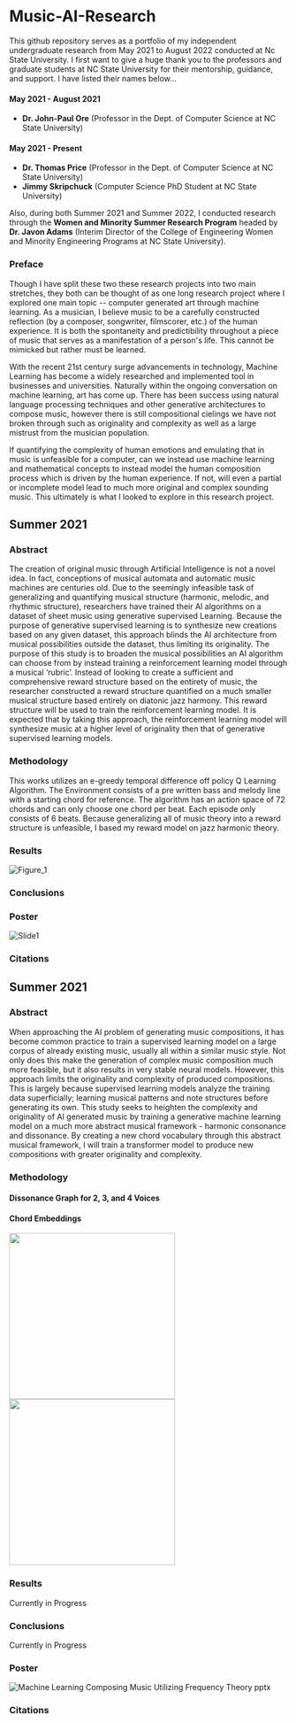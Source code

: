 # Music-AI-Research
 
This github repository serves as a portfolio of my independent undergraduate research from May 2021 to August 2022 conducted at Nc State University. I first want to give a huge thank you to the professors and graduate students at NC State University for their mentorship, guidance, and support. I have listed their names below... 

#### May 2021 - August 2021
- **Dr. John-Paul Ore** (Professor in the Dept. of Computer Science at NC State University)

#### May 2021 - Present
- **Dr. Thomas Price** (Professor in the Dept. of Computer Science at NC State University)
- **Jimmy Skripchuck** (Computer Science PhD Student at NC State University)

Also, during both Summer 2021 and Summer 2022, I conducted research through the **Women and Minority Summer Research Program** headed by **Dr. Javon Adams** (Interim Director of the 
College of Engineering Women and Minority Engineering Programs at NC State University).

### Preface
Though I have split these two these research projects into two main stretches, they both can be thought of as one long research project where I explored one main topic
-- computer generated art through machine learning. As a musician, I believe music to be a carefully constructed reflection (by a composer, songwriter, filmscorer, etc.) of the human experience. It is both the spontaneity and predictibility throughout a piece of music that serves as a manifestation of a person's life. This cannot be mimicked but rather must be learned. 

With the recent 21st century surge advancements in technology, Machine Learning has become a widely researched and implemented tool in businesses and universities. Naturally within the ongoing conversation on machine learning, art has come up. There has been success using natural language processing techniques and other generative architectures to compose music, however there is still compositional cielings we have not broken through such as originality and complexity as well as a large mistrust from the musician population. 

If quantifying the complexity of human emotions and emulating that in music is unfeasible for a computer, can we instead use machine learning and mathematical concepts to instead model the human composition process which is driven by the human experience. If not, will even a partial or incomplete model lead to much more original and complex sounding music. This ultimately is what I looked to explore in this research project.


## Summer 2021
### Abstract
The creation of original music through Artificial Intelligence is not a novel idea. In fact, conceptions of musical automata and automatic music machines are centuries old. 
Due to the seemingly infeasible task of generalizing and quantifying musical structure (harmonic, melodic, and rhythmic structure), researchers have trained their AI algorithms on a dataset
of sheet music using generative supervised Learning. Because the purpose of generative supervised learning is to synthesize new creations based on any given dataset, this approach 
blinds the AI architecture from musical possibilities outside the dataset, thus limiting its originality. The purpose of this study is to broaden the musical possibilities an AI algorithm can 
choose from by instead training a reinforcement learning model through a musical ‘rubric’. Instead of looking to create a sufficient and comprehensive 
reward structure based on the entirety of music, the researcher constructed a reward structure quantified on a much smaller musical structure based entirely on diatonic jazz harmony. This 
reward structure will be used to train the reinforcement learning model. It is expected that by taking this approach, the reinforcement learning model will synthesize music at 
a higher level of originality then that of generative supervised learning models. 

### Methodology
This works utilizes an e-greedy temporal difference off policy Q Learning Algorithm. The Environment consists of a pre written bass 
and melody line with a starting chord for reference. The algorithm has an action space of 72 chords and can only choose one chord per 
beat. Each episode only consists of 6 beats. Because generalizing all of music theory into a reward structure is unfeasible, I based my 
reward model on jazz harmonic theory.

### Results
![Figure_1](https://user-images.githubusercontent.com/84595669/187099460-7961f601-67f0-49a4-ad72-58478871a967.png)

### Conclusions


### Poster
![Slide1](https://user-images.githubusercontent.com/84595669/187097304-0efd3ff1-eab1-403a-8a7c-46b58623d2d0.PNG)

### Citations

## Summer 2021
### Abstract
When approaching the AI problem of generating music compositions, it has become common practice 
to train a supervised learning model on a large corpus of already existing music, usually all within a 
similar music style. Not only does this make the generation of complex music composition much more 
feasible, but it also results in very stable neural models. However, this approach limits the originality and 
complexity of produced compositions. This is largely because supervised learning models analyze the 
training data superficially; learning musical patterns and note structures before generating its own. This 
study seeks to heighten the complexity and originality of AI generated music by training a generative machine learning model 
on a much more abstract musical framework - harmonic consonance and dissonance. By creating a new chord vocabulary
through this abstract musical framework, I will train a transformer model to produce new compositions with greater originality and complexity.

### Methodology
#### Dissonance Graph for 2, 3, and 4 Voices

#### Chord Embeddings
<div>
  <img align="center" width="300" height="300" src=https://user-images.githubusercontent.com/84595669/187100220-60614367-eb12-43d9-b17b-b1e04217d346.png>

   <img align="center" width="300" height="300" src=https://user-images.githubusercontent.com/84595669/187100223-c4c647cf-56c9-4187-9c43-bc13232d21e5.png>
 </div>

### Results
Currently in Progress

### Conclusions
Currently in Progress

### Poster
![Machine Learning Composing Music Utilizing Frequency Theory pptx](https://user-images.githubusercontent.com/84595669/187098383-ebdfc6a3-73e7-4f1c-9d07-ac7b98ba280c.png)

### Citations

